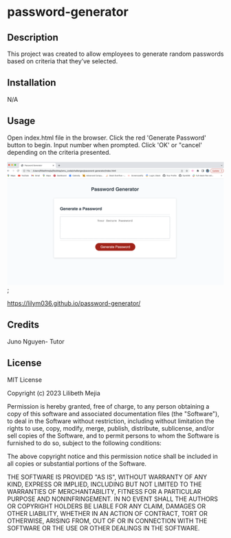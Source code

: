 # password-generator

## Description
This project was created to allow employees to generate random passwords based on criteria that they’ve selected. 


## Installation

N/A

## Usage
Open index.html file in the browser. Click the red 'Generate Password' button to begin. Input number when prompted. Click 'OK' or "cancel' depending on the criteria presented. 

![alt text](./images/screenn-shot-3.png);

https://lilym036.github.io/password-generator/

## Credits
Juno Nguyen- Tutor

## License
MIT License

Copyright (c) 2023 Lilibeth Mejia

Permission is hereby granted, free of charge, to any person obtaining a copy
of this software and associated documentation files (the "Software"), to deal
in the Software without restriction, including without limitation the rights
to use, copy, modify, merge, publish, distribute, sublicense, and/or sell
copies of the Software, and to permit persons to whom the Software is
furnished to do so, subject to the following conditions:

The above copyright notice and this permission notice shall be included in all
copies or substantial portions of the Software.

THE SOFTWARE IS PROVIDED "AS IS", WITHOUT WARRANTY OF ANY KIND, EXPRESS OR
IMPLIED, INCLUDING BUT NOT LIMITED TO THE WARRANTIES OF MERCHANTABILITY,
FITNESS FOR A PARTICULAR PURPOSE AND NONINFRINGEMENT. IN NO EVENT SHALL THE
AUTHORS OR COPYRIGHT HOLDERS BE LIABLE FOR ANY CLAIM, DAMAGES OR OTHER
LIABILITY, WHETHER IN AN ACTION OF CONTRACT, TORT OR OTHERWISE, ARISING FROM,
OUT OF OR IN CONNECTION WITH THE SOFTWARE OR THE USE OR OTHER DEALINGS IN THE
SOFTWARE.